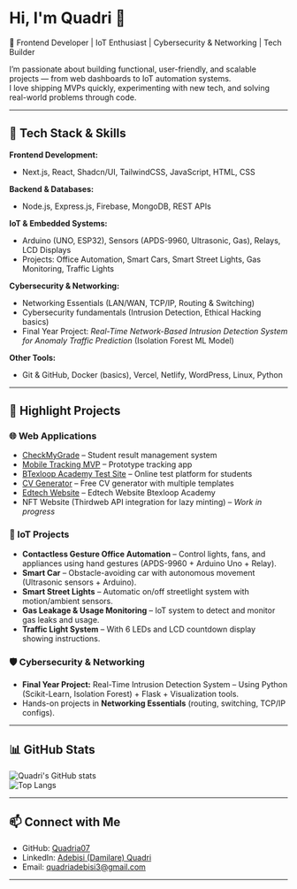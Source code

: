 # Hi, I'm Quadri 👋  

🚀 Frontend Developer | IoT Enthusiast | Cybersecurity & Networking | Tech Builder  

I’m passionate about building functional, user-friendly, and scalable projects — from web dashboards to IoT automation systems.  
I love shipping MVPs quickly, experimenting with new tech, and solving real-world problems through code.  

---

## 🔧 Tech Stack & Skills  

**Frontend Development:**  
- Next.js, React, Shadcn/UI, TailwindCSS, JavaScript, HTML, CSS  

**Backend & Databases:**  
- Node.js, Express.js, Firebase, MongoDB, REST APIs  

**IoT & Embedded Systems:**  
- Arduino (UNO, ESP32), Sensors (APDS-9960, Ultrasonic, Gas), Relays, LCD Displays  
- Projects: Office Automation, Smart Cars, Smart Street Lights, Gas Monitoring, Traffic Lights  

**Cybersecurity & Networking:**  
- Networking Essentials (LAN/WAN, TCP/IP, Routing & Switching)  
- Cybersecurity fundamentals (Intrusion Detection, Ethical Hacking basics)  
- Final Year Project: *Real-Time Network-Based Intrusion Detection System for Anomaly Traffic Prediction* (Isolation Forest ML Model)  

**Other Tools:**  
- Git & GitHub, Docker (basics), Vercel, Netlify, WordPress, Linux, Python  

---

## 📌 Highlight Projects  

### 🌐 Web Applications  
- [CheckMyGrade](https://checkmygrade.com.ng/) – Student result management system  
- [Mobile Tracking MVP](https://chic-biscotti-e00d60.netlify.app/) – Prototype tracking app  
- [BTexloop Academy Test Site](https://test.btexloopacademy.com.ng/) – Online test platform for students  
- [CV Generator](https://cv.btexloopacademy.com.ng/) – Free CV generator with multiple templates
- [Edtech Website](https://btexloopacademy.com.ng/) – Edtech Website Btexloop Academy
- NFT Website (Thirdweb API integration for lazy minting) – *Work in progress*  

### 🤖 IoT Projects  
- **Contactless Gesture Office Automation** – Control lights, fans, and appliances using hand gestures (APDS-9960 + Arduino Uno + Relay).  
- **Smart Car** – Obstacle-avoiding car with autonomous movement (Ultrasonic sensors + Arduino).  
- **Smart Street Lights** – Automatic on/off streetlight system with motion/ambient sensors.  
- **Gas Leakage & Usage Monitoring** – IoT system to detect and monitor gas leaks and usage.  
- **Traffic Light System** – With 6 LEDs and LCD countdown display showing instructions.  

### 🛡️ Cybersecurity & Networking  
- **Final Year Project:** Real-Time Intrusion Detection System – Using Python (Scikit-Learn, Isolation Forest) + Flask + Visualization tools.  
- Hands-on projects in **Networking Essentials** (routing, switching, TCP/IP configs).  

---

## 📊 GitHub Stats  
![Quadri's GitHub stats](https://github-readme-stats.vercel.app/api?username=Quadria07&show_icons=true&theme=radical)  
![Top Langs](https://github-readme-stats.vercel.app/api/top-langs/?username=Quadria07&layout=compact&theme=radical)  

---

## 📫 Connect with Me  
- GitHub: [Quadria07](https://github.com/Quadria07)  
- LinkedIn: [Adebisi (Damilare) Quadri](https://www.linkedin.com/in/adebisi-quadri-02536426b)
- Email: quadriadebisi3@gmail.com

---
